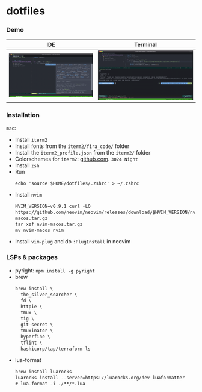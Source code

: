 # dotfiles
### Demo
IDE                           | Terminal
:----------------------------:|:-------------------------:
![](./assets/demo_first.png)  |  ![](./assets/demo_second.png)

### Installation
`mac`:
- Install `iterm2`
- Install fonts from the `iterm2/fira_code/` folder
- Install the `iterm2_profile.json` from the `iterm2/` folder
- Colorschemes for `iterm2`: [github.com](https://github.com/mbadolato/iTerm2-Color-Schemes). `3024 Night`
- Install `zsh`
- Run
   ```shell
   echo 'source $HOME/dotfiles/.zshrc' > ~/.zshrc
   ```
- Install `nvim`
   ```shell
   NVIM_VERSION=v0.9.1 curl -LO https://github.com/neovim/neovim/releases/download/$NVIM_VERSION/nvim-macos.tar.gz
   tar xzf nvim-macos.tar.gz
   mv nvim-macos nvim
   ```
- Install `vim-plug` and do `:PlugInstall` in neovim

### LSPs & packages 
- pyright: `npm install -g pyright`
- brew
  ```shell
  brew install \
    the_silver_searcher \
    fd \
    httpie \
    tmux \
    tig \
    git-secret \
    tmuxinator \
    hyperfine \
    tflint \
    hashicorp/tap/terraform-ls
  ```
- lua-format
  ```shell
  brew install luarocks
  luarocks install --server=https://luarocks.org/dev luaformatter
  # lua-format -i ./**/*.lua
  ```
